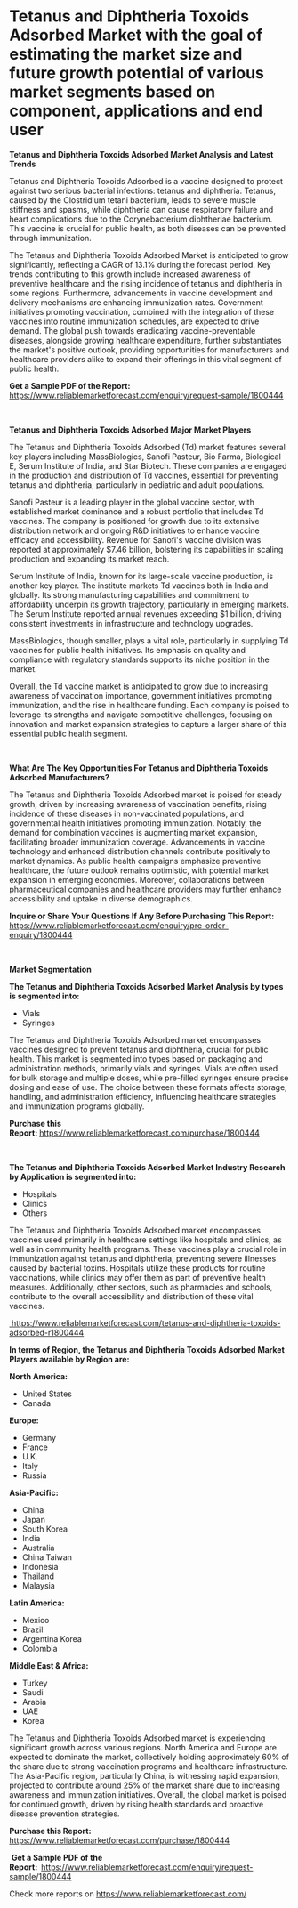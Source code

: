 <p><h1>Tetanus and Diphtheria Toxoids Adsorbed Market with the goal of estimating the market size and future growth potential of various market segments based on component, applications and end user</h1></p><p><strong>Tetanus and Diphtheria Toxoids Adsorbed Market Analysis and Latest Trends</strong></p>
<p><p>Tetanus and Diphtheria Toxoids Adsorbed is a vaccine designed to protect against two serious bacterial infections: tetanus and diphtheria. Tetanus, caused by the Clostridium tetani bacterium, leads to severe muscle stiffness and spasms, while diphtheria can cause respiratory failure and heart complications due to the Corynebacterium diphtheriae bacterium. This vaccine is crucial for public health, as both diseases can be prevented through immunization.</p><p>The Tetanus and Diphtheria Toxoids Adsorbed Market is anticipated to grow significantly, reflecting a CAGR of 13.1% during the forecast period. Key trends contributing to this growth include increased awareness of preventive healthcare and the rising incidence of tetanus and diphtheria in some regions. Furthermore, advancements in vaccine development and delivery mechanisms are enhancing immunization rates. Government initiatives promoting vaccination, combined with the integration of these vaccines into routine immunization schedules, are expected to drive demand. The global push towards eradicating vaccine-preventable diseases, alongside growing healthcare expenditure, further substantiates the market's positive outlook, providing opportunities for manufacturers and healthcare providers alike to expand their offerings in this vital segment of public health.</p></p>
<p><strong>Get a Sample PDF of the Report:&nbsp;</strong> <a href="https://www.reliablemarketforecast.com/enquiry/request-sample/1800444?utm_campaign=2316&utm_medium=2&utm_source=Github&utm_content=ia&utm_term=08032025&utm_id=tetanus-and-diphtheria-toxoids-adsorbed">https://www.reliablemarketforecast.com/enquiry/request-sample/1800444</a></p>
<p>&nbsp;</p>
<p><strong>Tetanus and Diphtheria Toxoids Adsorbed Major Market Players</strong></p>
<p><p>The Tetanus and Diphtheria Toxoids Adsorbed (Td) market features several key players including MassBiologics, Sanofi Pasteur, Bio Farma, Biological E, Serum Institute of India, and Star Biotech. These companies are engaged in the production and distribution of Td vaccines, essential for preventing tetanus and diphtheria, particularly in pediatric and adult populations.</p><p>Sanofi Pasteur is a leading player in the global vaccine sector, with established market dominance and a robust portfolio that includes Td vaccines. The company is positioned for growth due to its extensive distribution network and ongoing R&D initiatives to enhance vaccine efficacy and accessibility. Revenue for Sanofi's vaccine division was reported at approximately $7.46 billion, bolstering its capabilities in scaling production and expanding its market reach.</p><p>Serum Institute of India, known for its large-scale vaccine production, is another key player. The institute markets Td vaccines both in India and globally. Its strong manufacturing capabilities and commitment to affordability underpin its growth trajectory, particularly in emerging markets. The Serum Institute reported annual revenues exceeding $1 billion, driving consistent investments in infrastructure and technology upgrades.</p><p>MassBiologics, though smaller, plays a vital role, particularly in supplying Td vaccines for public health initiatives. Its emphasis on quality and compliance with regulatory standards supports its niche position in the market.</p><p>Overall, the Td vaccine market is anticipated to grow due to increasing awareness of vaccination importance, government initiatives promoting immunization, and the rise in healthcare funding. Each company is poised to leverage its strengths and navigate competitive challenges, focusing on innovation and market expansion strategies to capture a larger share of this essential public health segment.</p></p>
<p>&nbsp;</p>
<p><strong>What Are The Key Opportunities For Tetanus and Diphtheria Toxoids Adsorbed Manufacturers?</strong></p>
<p><p>The Tetanus and Diphtheria Toxoids Adsorbed market is poised for steady growth, driven by increasing awareness of vaccination benefits, rising incidence of these diseases in non-vaccinated populations, and governmental health initiatives promoting immunization. Notably, the demand for combination vaccines is augmenting market expansion, facilitating broader immunization coverage. Advancements in vaccine technology and enhanced distribution channels contribute positively to market dynamics. As public health campaigns emphasize preventive healthcare, the future outlook remains optimistic, with potential market expansion in emerging economies. Moreover, collaborations between pharmaceutical companies and healthcare providers may further enhance accessibility and uptake in diverse demographics.</p></p>
<p><strong>Inquire or Share Your Questions If Any Before Purchasing This Report:</strong> <a href="https://www.reliablemarketforecast.com/enquiry/pre-order-enquiry/1800444?utm_campaign=2316&utm_medium=2&utm_source=Github&utm_content=ia&utm_term=08032025&utm_id=tetanus-and-diphtheria-toxoids-adsorbed">https://www.reliablemarketforecast.com/enquiry/pre-order-enquiry/1800444</a></p>
<p>&nbsp;</p>
<p><strong>Market Segmentation</strong></p>
<p><strong>The Tetanus and Diphtheria Toxoids Adsorbed Market Analysis by types is segmented into:</strong></p>
<p><ul><li>Vials</li><li>Syringes</li></ul></p>
<p><p>The Tetanus and Diphtheria Toxoids Adsorbed market encompasses vaccines designed to prevent tetanus and diphtheria, crucial for public health. This market is segmented into types based on packaging and administration methods, primarily vials and syringes. Vials are often used for bulk storage and multiple doses, while pre-filled syringes ensure precise dosing and ease of use. The choice between these formats affects storage, handling, and administration efficiency, influencing healthcare strategies and immunization programs globally.</p></p>
<p><strong>Purchase this Report:&nbsp;</strong><a href="https://www.reliablemarketforecast.com/purchase/1800444?utm_campaign=2316&utm_medium=2&utm_source=Github&utm_content=ia&utm_term=08032025&utm_id=tetanus-and-diphtheria-toxoids-adsorbed">https://www.reliablemarketforecast.com/purchase/1800444</a></p>
<p>&nbsp;</p>
<p><strong>The Tetanus and Diphtheria Toxoids Adsorbed Market Industry Research by Application is segmented into:</strong></p>
<p><ul><li>Hospitals</li><li>Clinics</li><li>Others</li></ul></p>
<p><p>The Tetanus and Diphtheria Toxoids Adsorbed market encompasses vaccines used primarily in healthcare settings like hospitals and clinics, as well as in community health programs. These vaccines play a crucial role in immunization against tetanus and diphtheria, preventing severe illnesses caused by bacterial toxins. Hospitals utilize these products for routine vaccinations, while clinics may offer them as part of preventive health measures. Additionally, other sectors, such as pharmacies and schools, contribute to the overall accessibility and distribution of these vital vaccines.</p></p>
<p><a href="https://www.reliablemarketforecast.com/tetanus-and-diphtheria-toxoids-adsorbed-r1800444?utm_campaign=2316&utm_medium=2&utm_source=Github&utm_content=ia&utm_term=08032025&utm_id=tetanus-and-diphtheria-toxoids-adsorbed">&nbsp;https://www.reliablemarketforecast.com/tetanus-and-diphtheria-toxoids-adsorbed-r1800444</a></p>
<p><strong>In terms of Region, the Tetanus and Diphtheria Toxoids Adsorbed Market Players available by Region are:</strong></p>
<p>
    <p> <strong> North America: </strong>
        <ul>
            <li>United States</li>
            <li>Canada</li>
        </ul>
        </p> 
    <p> <strong> Europe: </strong>
        <ul>
            <li>Germany</li>
            <li>France</li>
            <li>U.K.</li>
            <li>Italy</li>
            <li>Russia</li>
        </ul>
        </p> 
    <p> <strong> Asia-Pacific: </strong>
        <ul>
            <li>China</li>
            <li>Japan</li>
            <li>South Korea</li>
            <li>India</li>
            <li>Australia</li>
            <li>China Taiwan</li>
            <li>Indonesia</li>
            <li>Thailand</li>
            <li>Malaysia</li>
        </ul>
        </p> 
    <p> <strong> Latin America: </strong>
        <ul>
            <li>Mexico</li>
            <li>Brazil</li>
            <li>Argentina Korea</li>
            <li>Colombia</li>
        </ul>
        </p> 
    <p> <strong> Middle East & Africa: </strong>
        <ul>
            <li>Turkey</li>
            <li>Saudi</li>
            <li>Arabia</li>
            <li>UAE</li>
            <li>Korea</li>
        </ul>
    </p>
    </p>
<p><p>The Tetanus and Diphtheria Toxoids Adsorbed market is experiencing significant growth across various regions. North America and Europe are expected to dominate the market, collectively holding approximately 60% of the share due to strong vaccination programs and healthcare infrastructure. The Asia-Pacific region, particularly China, is witnessing rapid expansion, projected to contribute around 25% of the market share due to increasing awareness and immunization initiatives. Overall, the global market is poised for continued growth, driven by rising health standards and proactive disease prevention strategies.</p></p>
<p><strong>Purchase this Report: </strong><a href="https://www.reliablemarketforecast.com/purchase/1800444?utm_campaign=2316&utm_medium=2&utm_source=Github&utm_content=ia&utm_term=08032025&utm_id=tetanus-and-diphtheria-toxoids-adsorbed">https://www.reliablemarketforecast.com/purchase/1800444</a></p>
<p>&nbsp;<strong>Get a Sample PDF of the Report:&nbsp;&nbsp;</strong><a href="https://www.reliablemarketforecast.com/enquiry/request-sample/1800444?utm_campaign=2316&utm_medium=2&utm_source=Github&utm_content=ia&utm_term=08032025&utm_id=tetanus-and-diphtheria-toxoids-adsorbed">https://www.reliablemarketforecast.com/enquiry/request-sample/1800444</a></p>
<p><strong></strong></p>
<p>Check more reports on <a href="https://www.reliablemarketforecast.com/?utm_campaign=2316&utm_medium=2&utm_source=Github&utm_content=ia&utm_term=08032025&utm_id=tetanus-and-diphtheria-toxoids-adsorbed">https://www.reliablemarketforecast.com/</a></p>